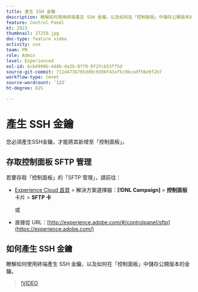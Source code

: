 ```yaml
---
title: 產生 SSH 金鑰
description: 瞭解如何使用終端產生 SSH 金鑰，以及如何在「控制面板」中儲存公開版本的金鑰。
feature: Control Panel
kt: 2923
thumbnail: 27259.jpg
doc-type: feature video
activity: use
team: PM
role: Admin
level: Experienced
exl-id: 6cb4990b-448b-4a3b-8ff0-9f2fcb53ff5d
source-git-commit: 711d473b765dd9c9380f43af5c9bcadf56e9f2b7
workflow-type: tm+mt
source-wordcount: '122'
ht-degree: 82%

---
```


# 產生 SSH 金鑰

您必須產生SSH金鑰，才能將其新增至「控制面板」。

## 存取控制面板 SFTP 管理

若要存取「控制面板」的「SFTP 管理」，請前往：

* [Experience Cloud 首頁](https://experience.adobe.com/#/home) > 解決方案選擇器：**[!DNL Campaign]** > **控制面板** 卡片 > **SFTP 卡**

   或
* 直接從 URL：[http://experience.adobe.com/#/controlpanel/sftp](https://experience.adobe.com/)

## 如何產生 SSH 金鑰

瞭解如何使用終端產生 SSH 金鑰，以及如何在「控制面板」中儲存公開版本的金鑰。

>[!VIDEO](https://video.tv.adobe.com/v/27259?quality=12)
